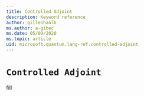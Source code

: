 ```yaml
---
title: Controlled Adjoint
description: Keyword reference
author: gillenhaalb
ms.author: a-gibec
ms.date: 05/09/2020
ms.topic: article
uid: microsoft.quantum.lang-ref.controlled-adjoint
---
```


# `Controlled Adjoint`

fill